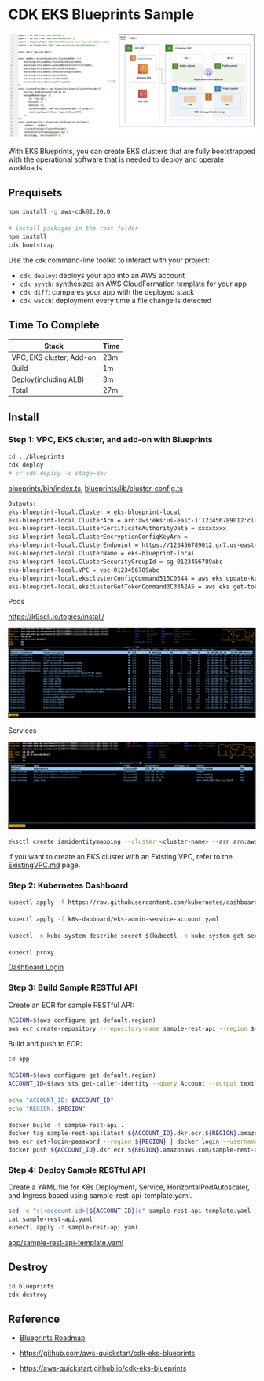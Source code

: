 # CDK EKS Blueprints Sample

![Overview](./screenshots/diagram.png?raw=true)

With EKS Blueprints, you can create EKS clusters that are fully bootstrapped with the operational software that is needed to deploy and operate workloads.
## Prequisets

```bash
npm install -g aws-cdk@2.20.0

# install packages in the root folder
npm install
cdk bootstrap
```

Use the `cdk` command-line toolkit to interact with your project:

* `cdk deploy`: deploys your app into an AWS account
* `cdk synth`: synthesizes an AWS CloudFormation template for your app
* `cdk diff`: compares your app with the deployed stack
* `cdk watch`: deployment every time a file change is detected

## Time To Complete

| Stack                         | Time    |
|-------------------------------|---------|
| VPC, EKS cluster, Add-on      | 23m     |
| Build                         | 1m      |
| Deploy(including ALB)         | 3m      |
| Total                         | 27m     |

## Install

### Step 1: VPC, EKS cluster, and add-on with Blueprints

```bash
cd ../blueprints
cdk deploy
# or cdk deploy -c stage=dev
```

[blueprints/bin/index.ts](./blueprints/bin/index.ts), [blueprints/lib/cluster-config.ts](./blueprints/lib/cluster-config.ts)

```bash
Outputs:
eks-blueprint-local.Cluster = eks-blueprint-local
eks-blueprint-local.ClusterArn = arn:aws:eks:us-east-1:123456789012:cluster/eks-blueprint-local
eks-blueprint-local.ClusterCertificateAuthorityData = xxxxxxxx
eks-blueprint-local.ClusterEncryptionConfigKeyArn = 
eks-blueprint-local.ClusterEndpoint = https://123456789012.gr7.us-east-1.eks.amazonaws.com
eks-blueprint-local.ClusterName = eks-blueprint-local
eks-blueprint-local.ClusterSecurityGroupId = sg-0123456789abc
eks-blueprint-local.VPC = vpc-0123456789abc
eks-blueprint-local.eksclusterConfigCommand515C0544 = aws eks update-kubeconfig --name eks-blueprint-local --region us-east-1 --role-arn arn:aws:iam::123456789012:role/eks-blueprint-local-iamrole10180D71-D83FQPH1BRW3
eks-blueprint-local.eksclusterGetTokenCommand3C33A2A5 = aws eks get-token --cluster-name eks-blueprint-local --region us-east-1 --role-arn arn:aws:iam::123456789012:role/eks-blueprint-local-iamrole10180D71-D83FQPH1BRW3
```

Pods

https://k9scli.io/topics/install/

![K9s Pod](./screenshots/pod.png?raw=true)

Services

![K9s Service](./screenshots/service.png?raw=true)

```bash
eksctl create iamidentitymapping --cluster <cluster-name> --arn arn:aws:iam::<account-id>:role/<role-name> --group system:masters --username admin --region us-east-1
```

If you want to create an EKS cluster with an Existing VPC, refer to the [ExistingVPC.md](./ExistingVPC.md) page.

### Step 2: Kubernetes Dashboard

```bash
kubectl apply -f https://raw.githubusercontent.com/kubernetes/dashboard/v2.5.1/aio/deploy/recommended.yaml

kubectl apply -f k8s-dabboard/eks-admin-service-account.yaml

kubectl -n kube-system describe secret $(kubectl -n kube-system get secret | grep eks-admin | awk '{print $1}')

kubectl proxy
```

[Dashboard Login](http://localhost:8001/api/v1/namespaces/kubernetes-dashboard/services/https:kubernetes-dashboard:/proxy/#/login)

### Step 3: Build Sample RESTful API

Create an ECR for sample RESTful API:

```bash
REGION=$(aws configure get default.region)
aws ecr create-repository --repository-name sample-rest-api --region ${REGION}
```

Build and push to ECR:

```bash
cd app

REGION=$(aws configure get default.region)
ACCOUNT_ID=$(aws sts get-caller-identity --query Account --output text)

echo "ACCOUNT_ID: $ACCOUNT_ID"
echo "REGION: $REGION"

docker build -t sample-rest-api .
docker tag sample-rest-api:latest ${ACCOUNT_ID}.dkr.ecr.${REGION}.amazonaws.com/sample-rest-api:latest
aws ecr get-login-password --region ${REGION} | docker login --username AWS --password-stdin ${ACCOUNT_ID}.dkr.ecr.${REGION}.amazonaws.com
docker push ${ACCOUNT_ID}.dkr.ecr.${REGION}.amazonaws.com/sample-rest-api:latest
```

### Step 4: Deploy Sample RESTful API

Create a YAML file for K8s Deployment, Service, HorizontalPodAutoscaler, and Ingress based using sample-rest-api-template.yaml.

```bash
sed -e "s|<account-id>|${ACCOUNT_ID}|g" sample-rest-api-template.yaml | sed -e "s|<region>|${REGION}|g" > sample-rest-api.yaml
cat sample-rest-api.yaml
kubectl apply -f sample-rest-api.yaml
```

[app/sample-rest-api-template.yaml](./app/sample-rest-api-template.yaml)

## Destroy

```bash
cd blueprints
cdk destroy
```

## Reference

* [Blueprints Roadmap](https://github.com/aws-quickstart/cdk-eks-blueprints/projects/1)

* https://github.com/aws-quickstart/cdk-eks-blueprints

* https://aws-quickstart.github.io/cdk-eks-blueprints
